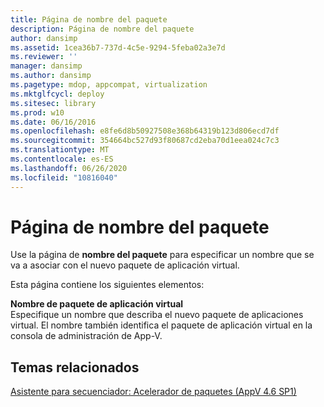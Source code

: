 ```yaml
---
title: Página de nombre del paquete
description: Página de nombre del paquete
author: dansimp
ms.assetid: 1cea36b7-737d-4c5e-9294-5feba02a3e7d
ms.reviewer: ''
manager: dansimp
ms.author: dansimp
ms.pagetype: mdop, appcompat, virtualization
ms.mktglfcycl: deploy
ms.sitesec: library
ms.prod: w10
ms.date: 06/16/2016
ms.openlocfilehash: e8fe6d8b50927508e368b64319b123d806ecd7df
ms.sourcegitcommit: 354664bc527d93f80687cd2eba70d1eea024c7c3
ms.translationtype: MT
ms.contentlocale: es-ES
ms.lasthandoff: 06/26/2020
ms.locfileid: "10816040"
---
```

# Página de nombre del paquete


Use la página de **nombre del paquete** para especificar un nombre que se va a asociar con el nuevo paquete de aplicación virtual.

Esta página contiene los siguientes elementos:

<a href="" id="virtual-application-package-name"></a>**Nombre de paquete de aplicación virtual**  
Especifique un nombre que describa el nuevo paquete de aplicaciones virtual. El nombre también identifica el paquete de aplicación virtual en la consola de administración de App-V.

## Temas relacionados


[Asistente para secuenciador: Acelerador de paquetes (AppV 4.6 SP1)](sequencer-wizard---package-accelerator--appv-46-sp1-.md)

 

 





